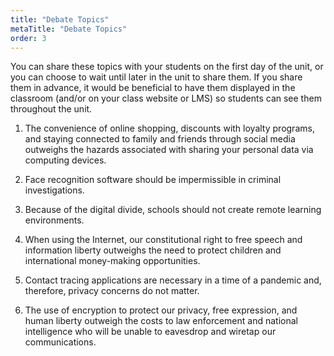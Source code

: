 ```yaml
---
title: "Debate Topics"
metaTitle: "Debate Topics"
order: 3
---
```


You can share these topics with your students on the first day of the unit, or you can choose to wait until later in the unit to share them. If you share them in advance, it would be beneficial to have them displayed in the classroom (and/or on your class website or LMS) so students can see them throughout the unit.

1. The convenience of online shopping, discounts with loyalty programs, and staying connected to family and friends through social media outweighs the hazards associated with sharing your personal data via computing devices. 

2. Face recognition software should be impermissible in criminal investigations.

3. Because of the digital divide, schools should not create remote learning environments.

4. When using the Internet, our constitutional right to free speech and information liberty outweighs the need to protect children and international money-making opportunities.

5. Contact tracing applications are necessary in a time of a pandemic and, therefore, privacy concerns do not matter.

6. The use of encryption to protect our privacy, free expression, and human liberty outweigh the costs to law enforcement and national intelligence who will be unable to eavesdrop and wiretap our communications.